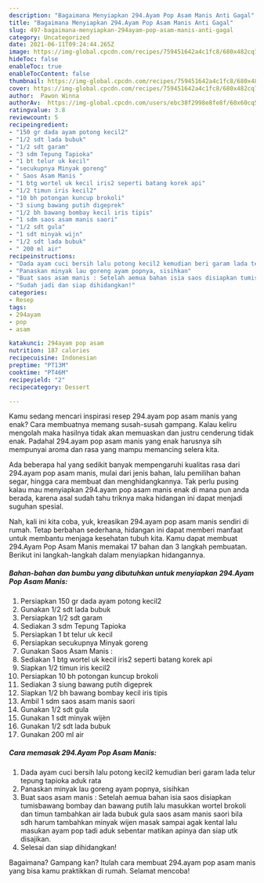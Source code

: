 ```yaml
---
description: "Bagaimana Menyiapkan 294.Ayam Pop Asam Manis Anti Gagal"
title: "Bagaimana Menyiapkan 294.Ayam Pop Asam Manis Anti Gagal"
slug: 497-bagaimana-menyiapkan-294ayam-pop-asam-manis-anti-gagal
category: Uncategorized
date: 2021-06-11T09:24:44.265Z
image: https://img-global.cpcdn.com/recipes/759451642a4c1fc8/680x482cq70/294ayam-pop-asam-manis-foto-resep-utama.jpg
hideToc: false
enableToc: true
enableTocContent: false
thumbnail: https://img-global.cpcdn.com/recipes/759451642a4c1fc8/680x482cq70/294ayam-pop-asam-manis-foto-resep-utama.jpg
cover: https://img-global.cpcdn.com/recipes/759451642a4c1fc8/680x482cq70/294ayam-pop-asam-manis-foto-resep-utama.jpg
author:  Pawon Winna
authorAv:  https://img-global.cpcdn.com/users/ebc38f2998e8fe8f/60x60cq50/avatar.jpg
ratingvalue: 3.8
reviewcount: 5
recipeingredient:
- "150 gr dada ayam potong kecil2"
- "1/2 sdt lada bubuk"
- "1/2 sdt garam"
- "3 sdm Tepung Tapioka"
- "1 bt telur uk kecil"
- "secukupnya Minyak goreng"
- " Saos Asam Manis "
- "1 btg wortel uk kecil iris2 seperti batang korek api"
- "1/2 timun iris kecil2"
- "10 bh potongan kuncup brokoli"
- "3 siung bawang putih digeprek"
- "1/2 bh bawang bombay kecil iris tipis"
- "1 sdm saos asam manis saori"
- "1/2 sdt gula"
- "1 sdt minyak wijn"
- "1/2 sdt lada bubuk"
- " 200 ml air"
recipeinstructions:
- "Dada ayam cuci bersih lalu potong kecil2 kemudian beri garam lada telur tepung tapioka aduk rata"
- "Panaskan minyak lau goreng ayam popnya, sisihkan"
- "Buat saos asam manis : Setelah aemua bahan isia saos disiapkan tumisbawang bombay dan bawang putih lalu masukkan wortel brokoli dan timun tambahkan air lada bubuk gula saos asam manis saori bila sdh harum tambahkan minyak wijen masak sampai agak kental lalu masukan ayam pop tadi aduk sebentar matikan apinya dan siap utk disajikan."
- "Sudah jadi dan siap dihidangkan!"
categories:
- Resep
tags:
- 294ayam
- pop
- asam

katakunci: 294ayam pop asam 
nutrition: 187 calories
recipecuisine: Indonesian
preptime: "PT13M"
cooktime: "PT46M"
recipeyield: "2"
recipecategory: Dessert

---
```



Kamu sedang mencari inspirasi resep 294.ayam pop asam manis yang enak? Cara membuatnya memang susah-susah gampang. Kalau keliru mengolah maka hasilnya tidak akan memuaskan dan justru cenderung tidak enak. Padahal 294.ayam pop asam manis yang enak harusnya sih mempunyai aroma dan rasa yang mampu memancing selera kita.


Ada beberapa hal yang sedikit banyak mempengaruhi kualitas rasa dari 294.ayam pop asam manis, mulai dari jenis bahan, lalu pemilihan bahan segar, hingga cara membuat dan menghidangkannya. Tak perlu pusing kalau mau menyiapkan 294.ayam pop asam manis enak di mana pun anda berada, karena asal sudah tahu triknya maka hidangan ini dapat menjadi suguhan spesial.




Nah, kali ini kita coba, yuk, kreasikan 294.ayam pop asam manis sendiri di rumah. Tetap berbahan sederhana, hidangan ini dapat memberi manfaat untuk membantu menjaga kesehatan tubuh kita. Kamu dapat membuat 294.Ayam Pop Asam Manis memakai 17 bahan dan 3 langkah pembuatan. Berikut ini langkah-langkah dalam menyiapkan hidangannya.

<!--inarticleads1-->

##### Bahan-bahan dan bumbu yang dibutuhkan untuk menyiapkan 294.Ayam Pop Asam Manis:

1. Persiapkan 150 gr dada ayam potong kecil2
1. Gunakan 1/2 sdt lada bubuk
1. Persiapkan 1/2 sdt garam
1. Sediakan 3 sdm Tepung Tapioka
1. Persiapkan 1 bt telur uk kecil
1. Persiapkan secukupnya Minyak goreng
1. Gunakan  Saos Asam Manis :
1. Sediakan 1 btg wortel uk kecil iris2 seperti batang korek api
1. Siapkan 1/2 timun iris kecil2
1. Persiapkan 10 bh potongan kuncup brokoli
1. Sediakan 3 siung bawang putih digeprek
1. Siapkan 1/2 bh bawang bombay kecil iris tipis
1. Ambil 1 sdm saos asam manis saori
1. Gunakan 1/2 sdt gula
1. Gunakan 1 sdt minyak wijèn
1. Gunakan 1/2 sdt lada bubuk
1. Gunakan  200 ml air




<!--inarticleads2-->

##### Cara memasak 294.Ayam Pop Asam Manis:

1. Dada ayam cuci bersih lalu potong kecil2 kemudian beri garam lada telur tepung tapioka aduk rata
1. Panaskan minyak lau goreng ayam popnya, sisihkan
1. Buat saos asam manis : Setelah aemua bahan isia saos disiapkan tumisbawang bombay dan bawang putih lalu masukkan wortel brokoli dan timun tambahkan air lada bubuk gula saos asam manis saori bila sdh harum tambahkan minyak wijen masak sampai agak kental lalu masukan ayam pop tadi aduk sebentar matikan apinya dan siap utk disajikan.
1. Selesai dan siap dihidangkan!



Bagaimana? Gampang kan? Itulah cara membuat 294.ayam pop asam manis yang bisa kamu praktikkan di rumah. Selamat mencoba!
